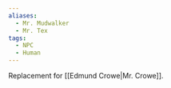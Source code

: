```yaml
---
aliases:
  - Mr. Mudwalker
  - Mr. Tex
tags:
  - NPC
  - Human
---
```

Replacement for [[Edmund Crowe|Mr. Crowe]].